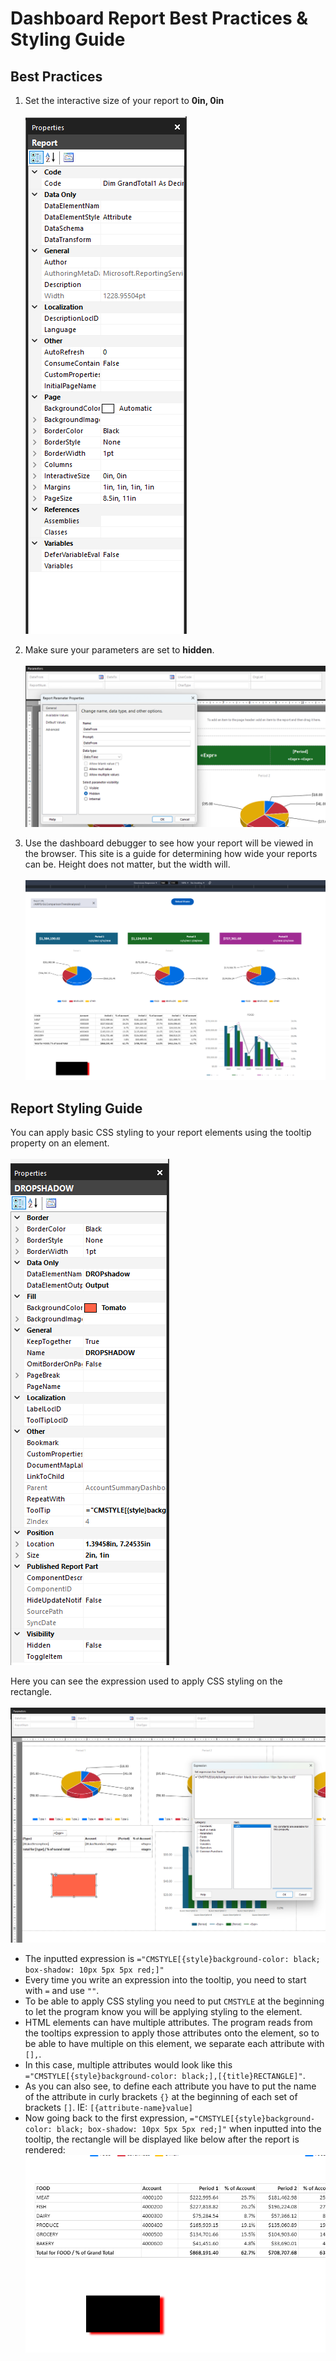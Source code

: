 # Dashboard Report Best Practices & Styling Guide

## Best Practices

 1. Set the interactive size of your report to **0in, 0in** \
\
![Screenshot 2024-09-16 174246.png](https://github.com/steven-3/Dashboard-Best-Practices/blob/11261e875df7e0b27fd56ca1b454db67c166bbfa/Screenshot%202024-09-16%20174246.png)

 2. Make sure your parameters are set to **hidden**.\
\
![Screenshot](https://github.com/steven-3/Dashboard-Best-Practices/blob/11261e875df7e0b27fd56ca1b454db67c166bbfa/Screenshot%202024-09-16%20174500.png)

 3. Use the dashboard debugger to see how your report will be viewed in the browser. This site is a guide for determining how wide your reports can be. Height does not matter, but the width will. \
\
![Screnwho2](https://github.com/steven-3/Dashboard-Best-Practices/blob/11261e875df7e0b27fd56ca1b454db67c166bbfa/Screenshot%202024-09-16%20174656.png)

## Report Styling Guide
You can apply basic CSS styling to your report elements using the tooltip property on an element. \
\
![scrensh3](https://github.com/steven-3/Dashboard-Best-Practices/blob/94e695f16197ab72ec34eb19d913ce1ca536c293/Screenshot%202024-09-16%20174933.png)

Here you can see the expression used to apply CSS styling on the rectangle. \
\
![rectangle](https://github.com/steven-3/Dashboard-Best-Practices/blob/94e695f16197ab72ec34eb19d913ce1ca536c293/Screenshot%202024-09-16%20182948.png) 
- The inputted expression is `="CMSTYLE[{style}background-color: black; box-shadow: 10px 5px 5px red;]"`
- Every time you write an expression into the tooltip, you need to start with `=` and use `""`.
- To be able to apply CSS styling you need to put `CMSTYLE` at the beginning to let the program know you will be applying styling to the element.
- HTML elements can have multiple attributes. The program reads from the tooltips expression to apply those attributes onto the element, so to be able to have multiple on this element, we separate each attribute with `[],`.
- In this case, multiple attributes would look like this `="CMSTYLE[{style}background-color: black;],[{title}RECTANGLE]"`.
- As you can also see, to define each attribute you have to put the name of the attribute in curly brackets `{}` at the beginning of each set of brackets `[]`. IE: `[{attribute-name}value]`
- Now going back to the first expression, `="CMSTYLE[{style}background-color: black; box-shadow: 10px 5px 5px red;]"` when inputted into the tooltip, the rectangle will be displayed like below after the report is rendered: \
![aferchanges](https://github.com/steven-3/Dashboard-Best-Practices/blob/c5f185429131607ee8afaf96d1ecf29c64b5dd99/Screenshot%202024-09-17%20173753.png)
